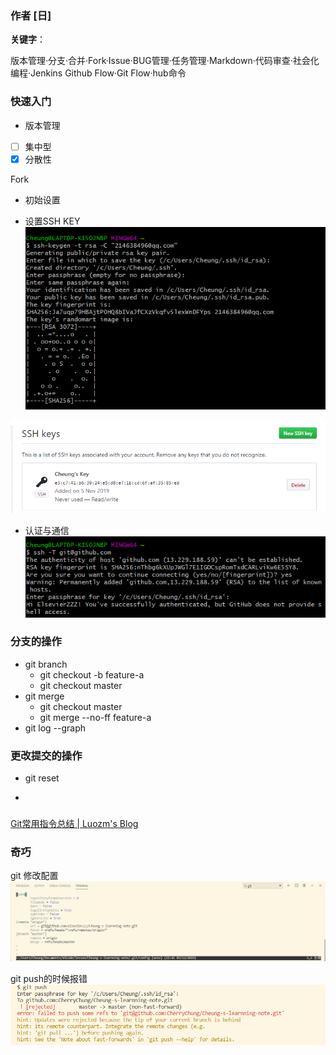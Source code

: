 ### 作者 [日]
**关键字**：

版本管理·分支·合并·Fork·Issue·BUG管理·任务管理·Markdown·代码审查·社会化编程·Jenkins Github Flow·Git Flow·hub命令

### 快速入门

- 版本管理
- [ ] 集中型
- [x] 分散性

Fork
<!-- 将GitHub中的某个特定仓库复制到自己的账户下，fork出的仓库和原仓库是两个不同的仓库，用户可以随意编辑 -->

- 初始设置
<!-- user.name/cheung
user.email/214638496 -->

- 设置SSH KEY
![](2019-11-05-22-17-23.png)
<!-- 密码为斜杠 -->

![](2019-11-05-22-22-31.png)

- 认证与通信
![](2019-11-05-22-26-08.png)

### 分支的操作
<!-- 可以在互不影响前提下对多个功能进行开发 -->
- git branch
    <!-- 查看分支一览表 -->
    - git checkout -b feature-a
    <!-- 创建分支feature-a -->
    - git checkout master
    <!-- - 切换回master分支 -->
- git merge
    <!-- - 分支合并 -->
    - git checkout master
    <!-- - 切换回master分支 -->
    - git merge --no-ff feature-a
    <!-- - 创建合并提交 -->
- git log --graph
<!-- - 以图标形式查看分支 -->
### 更改提交的操作
- git reset
<!-- - 回溯历史版本 -->
  - 
### 
[Git常用指令总结 | Luozm's Blog](https://luozm.github.io/git)

### 奇巧
git 修改配置
![](2019-11-09-09-02-24.png)

git push的时候报错
![](2019-11-09-09-20-53.png)